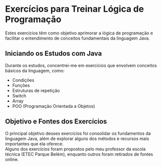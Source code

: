 # Exercícios para Treinar Lógica de Programação

Estes exercícios têm como objetivo aprimorar a lógica de programação e facilitar o entendimento de conceitos fundamentais da linguagem Java.

## Iniciando os Estudos com Java

Durante os estudos, concentrei-me em exercícios que envolvem conceitos básicos da linguagem, como:
- Condições
- Funções
- Estruturas de repetição
- Switch
- Array
- POO (Programação Orientada a Objetos)

## Objetivo e Fontes dos Exercícios

O principal objetivo desses exercícios foi consolidar os fundamentos da linguagem Java, além de explorar alguns dos métodos e recursos mais importantes que ela oferece.  
Alguns dos exercícios foram propostos pelo meu professor da escola técnica (ETEC Parque Belém), enquanto outros foram retirados de fontes online.
